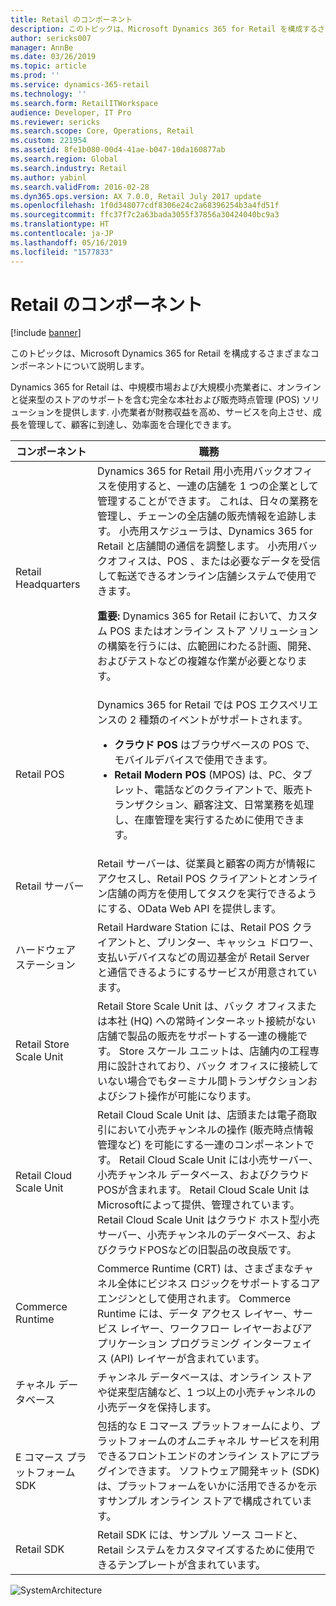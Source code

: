 ```yaml
---
title: Retail のコンポーネント
description: このトピックは、Microsoft Dynamics 365 for Retail を構成するさまざまなコンポーネントについて説明します。
author: sericks007
manager: AnnBe
ms.date: 03/26/2019
ms.topic: article
ms.prod: ''
ms.service: dynamics-365-retail
ms.technology: ''
ms.search.form: RetailITWorkspace
audience: Developer, IT Pro
ms.reviewer: sericks
ms.search.scope: Core, Operations, Retail
ms.custom: 221954
ms.assetid: 8fe1b080-00d4-41ae-b047-10da160877ab
ms.search.region: Global
ms.search.industry: Retail
ms.author: yabinl
ms.search.validFrom: 2016-02-28
ms.dyn365.ops.version: AX 7.0.0, Retail July 2017 update
ms.openlocfilehash: 1f0d348077cdf8306e24c2a68396254b3a4fd51f
ms.sourcegitcommit: ffc37f7c2a63bada3055f37856a30424040bc9a3
ms.translationtype: HT
ms.contentlocale: ja-JP
ms.lasthandoff: 05/16/2019
ms.locfileid: "1577833"
---
```

# <a name="retail-components"></a>Retail のコンポーネント

[!include [banner](includes/banner.md)]

このトピックは、Microsoft Dynamics 365 for Retail を構成するさまざまなコンポーネントについて説明します。

Dynamics 365 for Retail は、中規模市場および大規模小売業者に、オンラインと従来型のストアのサポートを含む完全な本社および販売時点管理 (POS) ソリューションを提供します. 小売業者が財務収益を高め、サービスを向上させ、成長を管理して、顧客に到達し、効率面を合理化できます。

<table>
<thead>
<tr>
<th>コンポーネント</th>
<th>職務</th>
</tr>
</thead>
<tbody>
<tr>
<td>Retail Headquarters</td>
<td>Dynamics 365 for Retail 用小売用バックオフィスを使用すると、一連の店舗を 1 つの企業として管理することができます。 これは、日々の業務を管理し、チェーンの全店舗の販売情報を追跡します。 小売用スケジューラは、Dynamics 365 for Retail と店舗間の通信を調整します。 小売用バックオフィスは、POS 、または必要なデータを受信して転送できるオンライン店舗システムで使用できます。
<p><strong>重要:</strong> Dynamics 365 for Retail において、カスタム POS またはオンライン ストア ソリューションの構築を行うには、広範囲にわたる計画、開発、およびテストなどの複雑な作業が必要となります。</p>
</td>
</tr>
<tr>
<td>Retail POS</td>
<td>Dynamics 365 for Retail では POS エクスペリエンスの 2 種類のイベントがサポートされます。
<ul>
<li><strong>クラウド POS</strong> はブラウザベースの POS で、モバイルデバイスで使用できます。</li>
<li><strong>Retail Modern POS</strong> (MPOS) は、PC、タブレット、電話などのクライアントで、販売トランザクション、顧客注文、日常業務を処理し、在庫管理を実行するために使用できます。</li>
</ul>
</td>
</tr>
<tr>
<td>Retail サーバー</td>
<td>Retail サーバーは、従業員と顧客の両方が情報にアクセスし、Retail POS クライアントとオンライン店舗の両方を使用してタスクを実行できるようにする、OData Web API を提供します。</td>
</tr>
<tr>
<td>ハードウェア ステーション</td>
<td>Retail Hardware Station には、Retail POS クライアントと、プリンター、キャッシュ ドロワー、支払いデバイスなどの周辺基金が Retail Server と通信できるようにするサービスが用意されています。</td>
</tr>
<tr>
<td>Retail Store Scale Unit</td>
<td>Retail Store Scale Unit は、バック オフィスまたは本社 (HQ) への常時インターネット接続がない店舗で製品の販売をサポートする一連の機能です。 Store スケール ユニットは、店舗内の工程専用に設計されており、バック オフィスに接続していない場合でもターミナル間トランザクションおよびシフト操作が可能になります。</td>
</tr>
<tr>
<td>Retail Cloud Scale Unit</td>
<td>Retail Cloud Scale Unit は、店頭または電子商取引において小売チャンネルの操作 (販売時点情報管理など) を可能にする一連のコンポーネントです。 Retail Cloud Scale Unit には小売サーバー、小売チャンネル データベース、およびクラウドPOSが含まれます。 Retail Cloud Scale Unit はMicrosoftによって提供、管理されています。 Retail Cloud Scale Unit はクラウド ホスト型小売サーバー、小売チャンネルのデータベース、およびクラウドPOSなどの旧製品の改良版です。</td>
<tr>
<td>Commerce Runtime</td>
<td>Commerce Runtime (CRT) は、さまざまなチャネル全体にビジネス ロジックをサポートするコア エンジンとして使用されます。 Commerce Runtime には、データ アクセス レイヤー、サービス レイヤー、ワークフロー レイヤーおよびアプリケーション プログラミング インターフェイス (API) レイヤーが含まれています。</td>
</tr>
<tr>
<td>チャネル データベース</td>
<td>チャンネル データベースは、オンライン ストアや従来型店舗など、1 つ以上の小売チャンネルの小売データを保持します。</td>
</tr>
<tr>
<td>E コマース プラットフォーム SDK</td>
<td>包括的な E コマース プラットフォームにより、プラットフォームのオムニチャネル サービスを利用できるフロントエンドのオンライン ストアにプラグインできます。 ソフトウェア開発キット (SDK) は、プラットフォームをいかに活用できるかを示すサンプル オンライン ストアで構成されています。</td>
</tr>
<tr>
<td>Retail SDK</td>
<td>Retail SDK には、サンプル ソース コードと、Retail システムをカスタマイズするために使用できるテンプレートが含まれています。</td>
</tr>
</tbody>
</table>

![SystemArchitecture](./media/Dynamics-365-for-Retail-System-Architecture.PNG)
